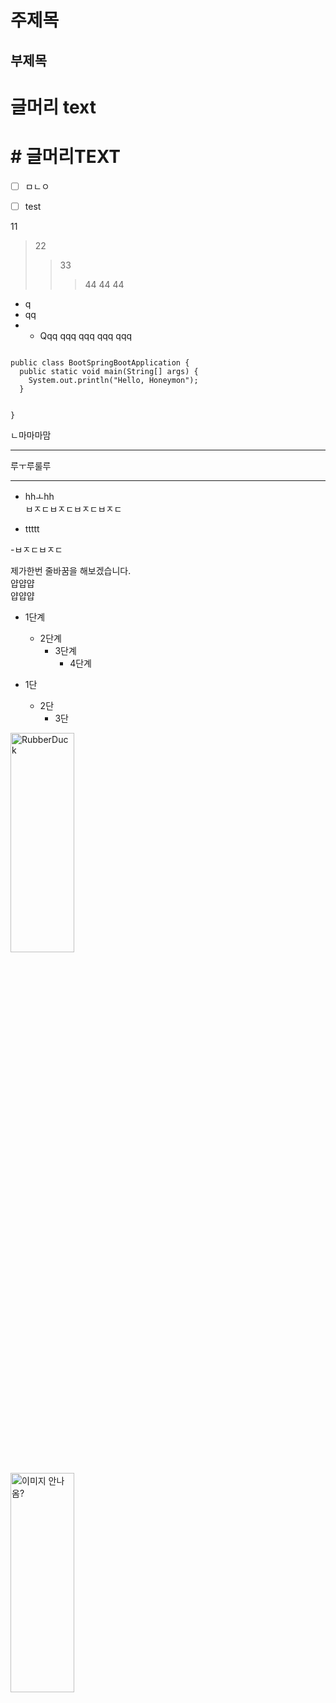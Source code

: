 주제목
=========
부제목
---------

# 글머리 text

# # 글머리TEXT


- [ ] ㅁㄴㅇ

- [ ] test

11
> 22
> >33
> >>44
> >>44
> > >44

* q
* qq
* * Qqq
qqq
  qqq
  qqq
  qqq

<code>
public class BootSpringBootApplication {
  public static void main(String[] args) {
    System.out.println("Hello, Honeymon");
  }

}
</code>

ㄴ마마마맘
- - -
루ㅜ루룰루
- - -

+ hhㅗhh   
ㅂㅈㄷㅂㅈㄷㅂㅈㄷㅂㅈㄷ
* ttttt   

-ㅂㅈㄷㅂㅈㄷ

제가한번 줄바꿈을 해보겠습니다.   
얍얍얍   
얍얍얍  

* 1단계
  - 2단계
    + 3단계
      + 4단계

* 1단
  * 2단
    * 3단

<img src="https://github.com/joohyoungkim19940805/gogoda/blob/master/springProject/WebContent/img/1.jpg?raw=true" width="45%" height="30%" title="px(픽셀) 크기 설정" alt="RubberDuck"></img>

<img src="https://github.com/joohyoungkim19940805/imgRepository/blob/main/image/1.jpg?raw=true" width="45%" height="30%" title="안녕 난 타이틀" alt="이미지 안나옴?"></img>

